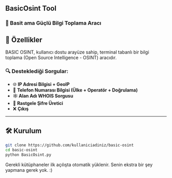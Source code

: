 ## BasicOsint Tool

### 🚀 Basit ama Güçlü Bilgi Toplama Aracı

## 📌 Özellikler
BASIC OSINT, kullanıcı dostu arayüze sahip, terminal tabanlı bir bilgi toplama (Open Source Intelligence - OSINT) aracıdır.

### 🔍 Desteklediği Sorgular:

- 🌐 **IP Adresi Bilgisi + GeoIP**
- 📱 **Telefon Numarası Bilgisi (Ülke + Operatör + Doğrulama)**
- 🕸️ **Alan Adı WHOIS Sorgusu**
- 🔐 **Rastgele Şifre Üretici**
- ❌ **Çıkış**

---
## 🛠️ Kurulum
```bash
git clone https://github.com/kullaniciadiniz/basic-osint
cd basic-osint
python BasicOsint.py
```
 Gerekli kütüphaneler ilk açılışta otomatik yüklenir. Senin ekstra bir şey yapmana gerek yok. :)
